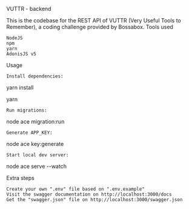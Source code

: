 VUTTR - backend

This is the codebase for the REST API of VUTTR (Very Useful Tools to Remember), a coding challenge provided by Bossabox.
Tools used

    NodeJS
    npm
    yarn
    AdonisJS v5

Usage

    Install dependencies:
    
yarn install

yarn

    Run migrations:

node ace migration:run

    Generate APP_KEY:

node ace key:generate

    Start local dev server:

node ace serve --watch

Extra steps

    Create your own ".env" file based on ".env.example"
    Visit the swagger documentation on http://localhost:3000/docs
    Get the "swagger.json" file on http://localhost:3000/swagger.json
